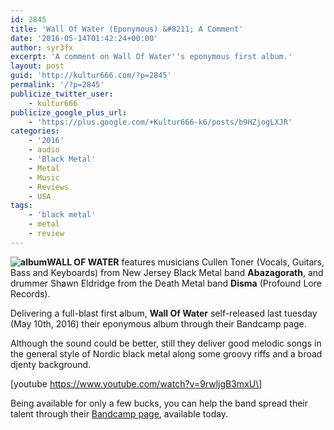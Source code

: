 ```yaml
---
id: 2845
title: 'Wall Of Water (Eponymous) &#8211; A Comment'
date: '2016-05-14T01:42:24+00:00'
author: syr3fx
excerpt: 'A comment on Wall Of Water''s eponymous first album.'
layout: post
guid: 'http://kultur666.com/?p=2845'
permalink: '/?p=2845'
publicize_twitter_user:
    - kultur666
publicize_google_plus_url:
    - 'https://plus.google.com/+Kultur666-k6/posts/b9HZjogLXJR'
categories:
    - '2016'
    - audio
    - 'Black Metal'
    - Metal
    - Music
    - Reviews
    - USA
tags:
    - 'black metal'
    - metal
    - review
---
```


**![album](http://localhost:8080/wp-content/uploads/2016/05/album.jpg)WALL OF WATER** features musicians Cullen Toner (Vocals, Guitars, Bass and Keyboards) from New Jersey Black Metal band **Abazagorath**, and drummer Shawn Eldridge from the Death Metal band **Disma** (Profound Lore Records).

Delivering a full-blast first album, **Wall Of Water** self-released last tuesday (May 10th, 2016) their eponymous album through their Bandcamp page.

Although the sound could be better, still they deliver good melodic songs in the general style of Nordic black metal along some groovy riffs and a broad djenty background.

\[youtube https://www.youtube.com/watch?v=9rwljgB3mxU\]

Being available for only a few bucks, you can help the band spread their talent through their [Bandcamp page](https://wallofwater.bandcamp.com/), available today.
